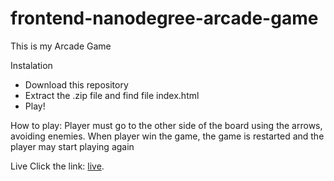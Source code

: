 frontend-nanodegree-arcade-game
===============================

This is my Arcade Game 

Instalation
* Download this repository
* Extract the .zip file and find file index.html
* Play!

How to play:
Player must go to the other side of the board using the arrows, avoiding enemies.
When player win the game, the game is restarted and the player may start playing again

Live
Click the link: [live](https://karoldawidziuk.github.io/ArcadeGame/).
